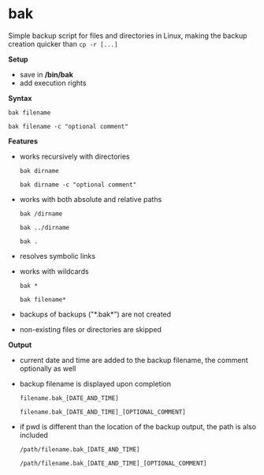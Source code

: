 # bak
Simple backup script for files and directories in Linux, making the backup creation quicker than `cp -r [...]`


**Setup**
- save in **/bin/bak**
- add execution rights



**Syntax**

   `bak filename`

   `bak filename -c "optional comment"`



**Features**

- works recursively with directories

   `bak dirname`

   `bak dirname -c "optional comment"`

- works with both absolute and relative paths

   `bak /dirname`

   `bak ../dirname`

   `bak .`

- resolves symbolic links
- works with wildcards
  
  `bak *`
  
  `bak filename*`
  
- backups of backups ("\*.bak*\") are not created
- non-existing files or directories are skipped



**Output**

- current date and time are added to the backup filename, the comment optionally as well
- backup filename is displayed upon completion
  
   `filename.bak_[DATE_AND_TIME]`

   `filename.bak_[DATE_AND_TIME]_[OPTIONAL_COMMENT]`

- if pwd is different than the location of the backup output, the path is also included

   `/path/filename.bak_[DATE_AND_TIME]`

   `/path/filename.bak_[DATE_AND_TIME]_[OPTIONAL_COMMENT]`
  
